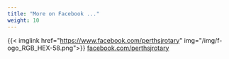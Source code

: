 ```yaml
---
title: "More on Facebook ..."
weight: 10
---
```

{{< imglink href="https://www.facebook.com/perthsjrotary" img="/img/f-ogo_RGB_HEX-58.png">}}
[facebook.com/perthsjrotary](https://www.facebook.com/perthsjrotary)